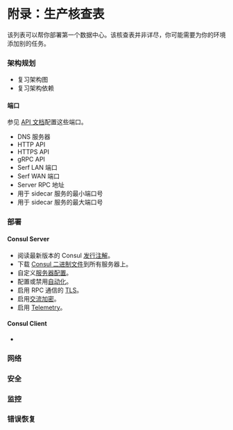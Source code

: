 # 附录：生产核查表

该列表可以帮你部署第一个数据中心。该核查表并非详尽，你可能需要为你的环境添加别的任务。

### 架构规划

* 复习架构图
* 复习架构依赖

#### 端口

参见 [API 文档](https://kingfree.gitbook.io/consul/agent/options)配置这些端口。

* DNS 服务器
* HTTP API
* HTTPS API
* gRPC API
* Serf LAN 端口
* Serf WAN 端口
* Server RPC 地址
* 用于 sidecar 服务的最小端口号
* 用于 sidecar 服务的最大端口号

### 部署

#### Consul Server

* 阅读最新版本的 Consul [发行注解](https://www.consul.io/docs/upgrade-specific.html)。
* 下载 [Consul 二进制文件](https://www.consul.io/downloads.html)到所有服务器上。
* 自定义[服务器配置](https://www.consul.io/docs/agent/options.html)。
* 配置或禁用[自动化](https://learn.hashicorp.com/consul/day-2-operations/advanced-operations/autopilot)。
* 启用 RPC 通信的 [TLS](https://learn.hashicorp.com/consul/advanced/day-1-operations/agent-encryption#tls-encryption-for-rpc)。
* 启用[交流加密](https://learn.hashicorp.com/consul/advanced/day-1-operations/agent-encryption#gossip-encryption)。
* 启用 [Telemetry](https://learn.hashicorp.com/consul/advanced/day-1-operations/monitoring#enable-telemetry)。

#### Consul Client

* 
### 网络



### 安全



### 监控



### 错误恢复



